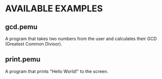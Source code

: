 
# AVAILABLE EXAMPLES

## gcd.pemu

A program that takes two numbers from the user and calculates their GCD (Greatest Common Divisor).

## print.pemu

A program that prints "Hello World!" to the screen.
